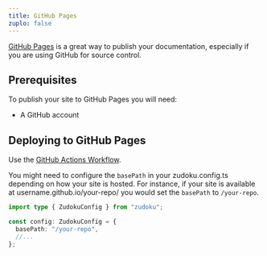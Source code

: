 ```yaml
---
title: GitHub Pages
zuplo: false
---
```


[GitHub Pages](https://pages.github.com/) is a great way to publish your documentation, especially
if you are using GitHub for source control.

## Prerequisites

To publish your site to GitHub Pages you will need:

- A GitHub account

## Deploying to GitHub Pages

Use the
[GitHub Actions Workflow](https://docs.github.com/en/pages/getting-started-with-github-pages/configuring-a-publishing-source-for-your-github-pages-site#publishing-with-a-custom-github-actions-workflow).

You might need to configure the `basePath` in your zudoku.config.ts depending on how your site is
hosted. For instance, if your site is available at username.github.io/your-repo/ you would set the
`basePath` to `/your-repo`.

```typescript
import type { ZudokuConfig } from "zudoku";

const config: ZudokuConfig = {
  basePath: "/your-repo",
  //...
};
```
